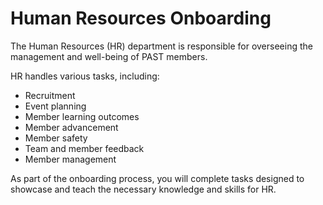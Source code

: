 # **Human Resources Onboarding**
The Human Resources (HR) department is responsible for overseeing the management and well-being of PAST members.

HR handles various tasks, including:

- Recruitment
- Event planning
- Member learning outcomes
- Member advancement
- Member safety
- Team and member feedback
- Member management

As part of the onboarding process, you will complete tasks designed to showcase and teach the necessary knowledge and skills for HR.
